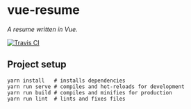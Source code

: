 # vue-resume

_A resume written in Vue._

[![Travis CI][travis-img]][travis]

## Project setup

```
yarn install   # installs dependencies
yarn run serve # compiles and hot-reloads for development
yarn run build # compiles and minifies for production
yarn run lint  # lints and fixes files
```

[travis]: https://travis-ci.com/steven-xie/vue-resume
[travis-img]: https://travis-ci.com/steven-xie/vue-resume.svg?branch=master
[microbadger]: https://microbadger.com/images/stevenxie/vue-resume
[microbadger-img]: https://images.microbadger.com/badges/image/stevenxie/vue-resume.svg
[docker]: https:/.docker.com/r/stevenxie/vue-resume/
[docker-img]: https://img.shields.io/docker/pulls/stevenxie/vue-resume.svg

